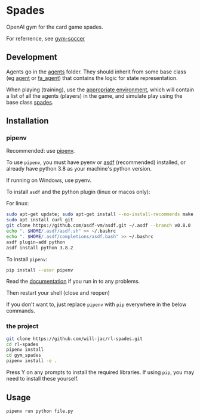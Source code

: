 # Spades

OpenAI gym for the card game spades.

For referrence, see [gym-soccer](https://github.com/openai/gym-soccer)

## Development

Agents go in the [agents](./gym_spades/envs/agents) folder. They should inherit from some base class (eg [agent](./gym_spades/envs/agents/agent.py) or [fa_agent](./gym_spades/envs/agents/fa_agent.py)) that contains the logic for state representation.

When playing (training), use the [appropriate environment](./gym_spades/envs/spades_env.py), which will contain a list of all the agents (players) in the game, and simulate play using the base class [spades](./gym_spades/envs/spades/spades.py).

## Installation

### pipenv

Recommended: use [pipenv](https://pipenv.pypa.io/en/latest/).

To use `pipenv`, you must have pyenv or [asdf](https://asdf-vm.com/#/core-manage-asdf) (recommended) installed, or already have python 3.8 as your machine's python version.

If running on Windows, use pyenv.

To install `asdf` and the python plugin (linux or macos only):

For linux:

```bash
sudo apt-get update; sudo apt-get install --no-install-recommends make build-essential libssl-dev zlib1g-dev libbz2-dev libreadline-dev libsqlite3-dev wget curl llvm libncurses5-dev xz-utils tk-dev libxml2-dev libxmlsec1-dev libffi-dev liblzma-dev
sudo apt install curl git
git clone https://github.com/asdf-vm/asdf.git ~/.asdf --branch v0.8.0
echo ". $HOME/.asdf/asdf.sh" >> ~/.bashrc
echo ". $HOME/.asdf/completions/asdf.bash" >> ~/.bashrc
asdf plugin-add python
asdf install python 3.8.2
```

To install `pipenv`:

```bash
pip install --user pipenv
```

Read the [documentation](https://pipenv.pypa.io/en/latest/install/#pragmatic-installation-of-pipenv) if you run in to any problems.

Then restart your shell (close and reopen)

If you don't want to, just replace `pipenv` with `pip` everywhere in the below commands.

### the project

```bash
git clone https://github.com/will-jac/rl-spades.git
cd rl-spades
pipenv install
cd gym_spades
pipenv install -e .
```

Press Y on any prompts to install the required libraries. If using `pip`, you may need to install these yourself.

## Usage

```bash
pipenv run python file.py
```
